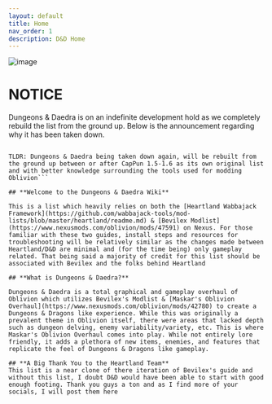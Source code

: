 ```yaml
---
layout: default
title: Home
nav_order: 1
description: D&D Home
---
```


![image](https://user-images.githubusercontent.com/112358568/228737962-c4c28588-0933-4c38-a48d-079e85bec7d8.png)

# **NOTICE**
Dungeons & Daedra is on an indefinite development hold as we completely rebuild the list from the ground up. Below is the announcement regarding why it has been taken down.

```As we have moved from True Vegas to True Vegas TTW, then finally Capital Punishment, we have slowly tried our best to improve on our past mistakes. One of these mistakes was releasing poorly made content unfit for play and not thoroughly tested. This is a mistake I said I wouldn't make after the long process of Capital Punishment leading into Forlorn Hope, but I have made it again through creating Dungeons & Daedra. I have taken shortcuts in both iterations of its release, not taking the proper time to learn how to mod Oblivion or learn the tools and skillsets needed to properly release a good product. I would like to apologize for this. This all being said, I will be taking down Dungeons & Daedra while we complete Capital Punishment. Sometime between or shortly after 1.5-1.6, I will begin building Dungeons & Daedra yet again from the ground up, taking the time to properly learn the tools needed to produce a good list. This is not the end of Dungeons & Daedra by far, but it is definitely a newer beginning I am really looking forward to. While I work on Capital Punishment, I will try to self identify with these mistakes more frequently and strive to correct them before it has any effect on you all who take your time to download and playtest what we put out. My apologies again and as always, thank you all for the support you've shown us since we started!

TLDR: Dungeons & Daedra being taken down again, will be rebuilt from the ground up between or after CapPun 1.5-1.6 as its own original list and with better knowledge surrounding the tools used for modding Oblivion```

## **Welcome to the Dungeons & Daedra Wiki**

This is a list which heavily relies on both the [Heartland Wabbajack Framework](https://github.com/wabbajack-tools/mod-lists/blob/master/heartland/readme.md) & [Bevilex Modlist](https://www.nexusmods.com/oblivion/mods/47591) on Nexus. For those familiar with these two guides, install steps and resources for troubleshooting will be relatively similar as the changes made between Heartland/D&D are minimal and (for the time being) only gameplay related. That being said a majority of credit for this list should be associated with Bevilex and the folks behind Heartland

## **What is Dungeons & Daedra?**

Dungeons & Daedra is a total graphical and gameplay overhaul of Oblivion which utilizes Bevilex's Modlist & [Maskar's Oblivion Overhaul](https://www.nexusmods.com/oblivion/mods/42780) to create a Dungeons & Dragons like experience. While this was originally a prevalent theme in Oblivion itself, there were areas that lacked depth such as dungeon delving, enemy variability/variety, etc. This is where Maskar's Oblivion Overhaul comes into play. While not entirely lore friendly, it adds a plethora of new items, enemies, and features that replicate the feel of Dungeons & Dragons like gameplay.

## **A Big Thank You to the Heartland Team**
This list is a near clone of there iteration of Bevilex's guide and without this list, I doubt D&D would have been able to start with good enough footing. Thank you guys a ton and as I find more of your socials, I will post them here

